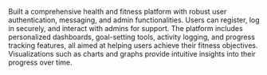 Built a comprehensive health and fitness platform with robust user authentication, messaging, and admin functionalities.
Users can register, log in securely, and interact with admins for support.
The platform includes personalized dashboards, goal-setting tools, activity logging, and progress tracking features, all aimed at helping users achieve their fitness objectives.
Visualizations such as charts and graphs provide intuitive insights into their progress over time.

